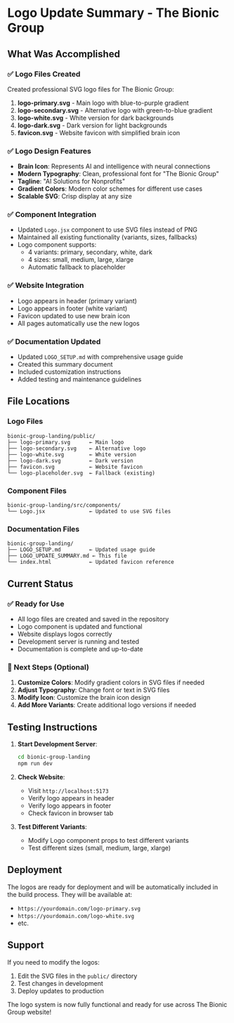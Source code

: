 # Logo Update Summary - The Bionic Group

## What Was Accomplished

### ✅ Logo Files Created
Created professional SVG logo files for The Bionic Group:

1. **logo-primary.svg** - Main logo with blue-to-purple gradient
2. **logo-secondary.svg** - Alternative logo with green-to-blue gradient  
3. **logo-white.svg** - White version for dark backgrounds
4. **logo-dark.svg** - Dark version for light backgrounds
5. **favicon.svg** - Website favicon with simplified brain icon

### ✅ Logo Design Features
- **Brain Icon**: Represents AI and intelligence with neural connections
- **Modern Typography**: Clean, professional font for "The Bionic Group"
- **Tagline**: "AI Solutions for Nonprofits"
- **Gradient Colors**: Modern color schemes for different use cases
- **Scalable SVG**: Crisp display at any size

### ✅ Component Integration
- Updated `Logo.jsx` component to use SVG files instead of PNG
- Maintained all existing functionality (variants, sizes, fallbacks)
- Logo component supports:
  - 4 variants: primary, secondary, white, dark
  - 4 sizes: small, medium, large, xlarge
  - Automatic fallback to placeholder

### ✅ Website Integration
- Logo appears in header (primary variant)
- Logo appears in footer (white variant)
- Favicon updated to use new brain icon
- All pages automatically use the new logos

### ✅ Documentation Updated
- Updated `LOGO_SETUP.md` with comprehensive usage guide
- Created this summary document
- Included customization instructions
- Added testing and maintenance guidelines

## File Locations

### Logo Files
```
bionic-group-landing/public/
├── logo-primary.svg      ← Main logo
├── logo-secondary.svg    ← Alternative logo
├── logo-white.svg        ← White version
├── logo-dark.svg         ← Dark version
├── favicon.svg           ← Website favicon
└── logo-placeholder.svg  ← Fallback (existing)
```

### Component Files
```
bionic-group-landing/src/components/
└── Logo.jsx              ← Updated to use SVG files
```

### Documentation Files
```
bionic-group-landing/
├── LOGO_SETUP.md         ← Updated usage guide
├── LOGO_UPDATE_SUMMARY.md ← This file
└── index.html            ← Updated favicon reference
```

## Current Status

### ✅ Ready for Use
- All logo files are created and saved in the repository
- Logo component is updated and functional
- Website displays logos correctly
- Development server is running and tested
- Documentation is complete and up-to-date

### 🎯 Next Steps (Optional)
1. **Customize Colors**: Modify gradient colors in SVG files if needed
2. **Adjust Typography**: Change font or text in SVG files
3. **Modify Icon**: Customize the brain icon design
4. **Add More Variants**: Create additional logo versions if needed

## Testing Instructions

1. **Start Development Server**:
   ```bash
   cd bionic-group-landing
   npm run dev
   ```

2. **Check Website**:
   - Visit `http://localhost:5173`
   - Verify logo appears in header
   - Verify logo appears in footer
   - Check favicon in browser tab

3. **Test Different Variants**:
   - Modify Logo component props to test different variants
   - Test different sizes (small, medium, large, xlarge)

## Deployment

The logos are ready for deployment and will be automatically included in the build process. They will be available at:
- `https://yourdomain.com/logo-primary.svg`
- `https://yourdomain.com/logo-white.svg`
- etc.

## Support

If you need to modify the logos:
1. Edit the SVG files in the `public/` directory
2. Test changes in development
3. Deploy updates to production

The logo system is now fully functional and ready for use across The Bionic Group website! 